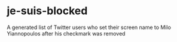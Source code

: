 # je-suis-blocked
A generated list of Twitter users who set their screen name to Milo Yiannopoulos after his checkmark was removed
